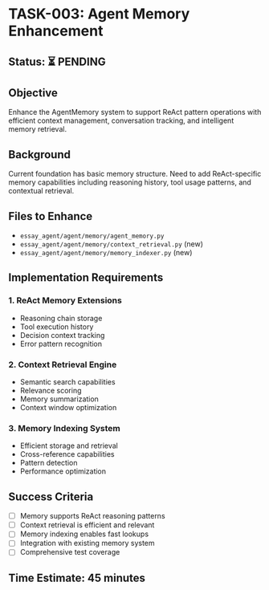# TASK-003: Agent Memory Enhancement

## Status: ⏳ PENDING

## Objective
Enhance the AgentMemory system to support ReAct pattern operations with efficient context management, conversation tracking, and intelligent memory retrieval.

## Background
Current foundation has basic memory structure. Need to add ReAct-specific memory capabilities including reasoning history, tool usage patterns, and contextual retrieval.

## Files to Enhance
- `essay_agent/agent/memory/agent_memory.py`
- `essay_agent/agent/memory/context_retrieval.py` (new)
- `essay_agent/agent/memory/memory_indexer.py` (new)

## Implementation Requirements

### 1. ReAct Memory Extensions
- Reasoning chain storage
- Tool execution history
- Decision context tracking
- Error pattern recognition

### 2. Context Retrieval Engine
- Semantic search capabilities
- Relevance scoring
- Memory summarization
- Context window optimization

### 3. Memory Indexing System
- Efficient storage and retrieval
- Cross-reference capabilities
- Pattern detection
- Performance optimization

## Success Criteria
- [ ] Memory supports ReAct reasoning patterns
- [ ] Context retrieval is efficient and relevant
- [ ] Memory indexing enables fast lookups
- [ ] Integration with existing memory system
- [ ] Comprehensive test coverage

## Time Estimate: 45 minutes 